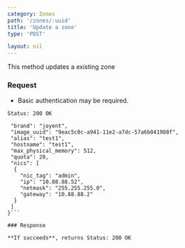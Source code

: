 ```yaml
---
category: Zones
path: '/zones/:uuid'
title: 'Update a zone'
type: 'POST'

layout: nil
---
```


This method updates a existing zone

### Request

* Basic authentication may be required.

```Status: 200 OK```
```{
 "brand": "joyent",
 "image_uuid": "9eac5c0c-a941-11e2-a7dc-57a6b041988f",
 "alias": "test1",
 "hostname": "test1",
 "max_physical_memory": 512,
 "quota": 20,
 "nics": [
  {
    "nic_tag": "admin",
    "ip": "10.88.88.52",
    "netmask": "255.255.255.0",
    "gateway": "10.88.88.2"
  }
 ]
}```

### Response

**If succeeds**, returns Status: 200 OK